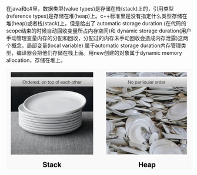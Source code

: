 在java和c#里，数据类型(value types)是存储在栈(stack)上的，引用类型(reference types)是存储在堆(heap)上。c++标准里是没有指定什么类型存储在堆(heap)或者栈(stack)上，但是给出了 automatic storage duration (在代码的scope结束的时候自动回收变量所占内存空间)和 dynamic storage duration(用户手动管理变量内存的分配和回收，分配过的内存未手动回收会造成内存泄露)这两个概念。局部变量(local variable) 属于automatic storage duration内存管理类型，编译器会把他们存储在栈上面。用new创建的对象属于dynamic memory allocation，存储在堆上。

![stack_heap](https://raw.githubusercontent.com/DeepAIExpert/Articles/master/Article1/stack%26heap.png)
